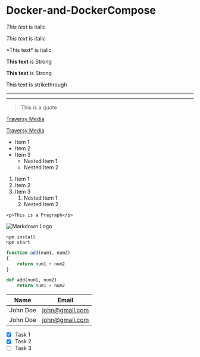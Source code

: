 # Docker-and-DockerCompose

<!--Italics-->

*This text* is italic

_This text_ is italic

\*This text\* is italic

<!--Strong-->
**This text** is Strong

__This text__ is Strong

<!--Strikethrough-->
~~This text~~ is strikethrough
<!--Horizontal Rule-->
---
___
<!-- Blockquote -->
> This is a quote

<!-- Links -->
[Traversy Media](http://www.traversymedia.com)

[Traversy Media](http://www.traversymedia.com "Traversy Media")

<!-- UL -->
* Item 1
* Item 2
* Item 3
  * Nested Item 1
  * Nested Item 2

<!-- OL -->
1. Item 1
2. Item 2
3. Item 3
   1. Nested Item 1
   2. Nested Item 2

<!-- Inline Code Block -->
`<p>This is a Pragraph</p>`

<!-- Markdown Logo -->
![Markdown Logo](https://www.brsmedia.in/wp-content/uploads/2020/03/cropped-BRS-MEDIA-TECHNOLOGIES-e1585629833697.png)

<!-- Github Markdown -->
<!-- Code Blocks -->
```
npm install
npm start
```
```javascript
function add(num1, num2)
{
    return num1 + num2
}
```
```python
def add(num1, num2)
    return num1 + num2
```
<!-- Table -->
| Name     | Email    |
| -------- | -------------- |
| John Doe | john@gmail.com |
| John Doe | john@gmail.com |

<!-- Task List -->
* [x] Task 1
* [x] Task 2
* [ ] Task 3

